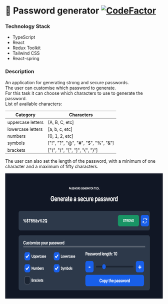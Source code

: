 # 🔐 Password generator [![CodeFactor](https://www.codefactor.io/repository/github/srgnevmer/password-generator/badge)](https://www.codefactor.io/repository/github/srgnevmer/password-generator)

### Technology Stack

- TypeScript
- React
- Redux Toolkit
- Tailwind CSS
- React-spring

### Description

An application for generating strong and secure passwords. <br />
The user can customise which password to generate. <br />
For this task it can choose which characters to use to generate the password. <br />
List of available characters:

| Сategory          | Сharacters                          |
| ----------------- | ----------------------------------- |
| uppercase letters | [A, B, C, etc]                      |
| lowercase letters | [a, b, c, etc]                      |
| numbers           | [0, 1, 2, etc]                      |
| symbols           | ["!", "?", "@", "#", "$", "%", "&"] |
| brackets          | ["(", ")", "[", "]", "{", "}"]      |

The user can also set the length of the password, with a minimum of one character and a maximum of fifty characters.

<img src="./src/assets/preview.png" width="700" height="400">

